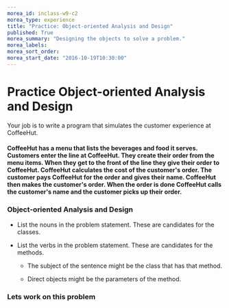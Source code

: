 ```yaml
---
morea_id: inclass-w9-c2
morea_type: experience
title: "Practice: Object-oriented Analysis and Design"
published: True
morea_summary: "Designing the objects to solve a problem."
morea_labels:
morea_sort_order:
morea_start_date: "2016-10-19T10:30:00"
---
```


# Practice Object-oriented Analysis and Design

Your job is to write a program that simulates the customer experience at CoffeeHut.

#### CoffeeHut has a menu that lists the beverages and food it serves. Customers enter the line at CoffeeHut.  They create their order from the menu items.  When they get to the front of the line they give their order to CoffeeHut.  CoffeeHut calculates the cost of the customer's order. The customer pays CoffeeHut for the order and gives their name.  CoffeeHut then makes the customer's order.  When the order is done CoffeeHut calls the customer's name and the customer picks up their order.

### Object-oriented Analysis and Design

* List the nouns in the problem statement.  These are candidates for the classes.
 
* List the verbs in the problem statement.  These are candidates for the methods.  

  * The subject of the sentence might be the class that has that method. 
  
  * Direct objects might be the parameters of the method.
  
### Lets work on this problem